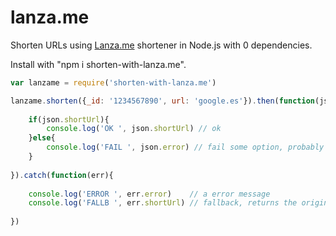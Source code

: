 # lanza.me

Shorten URLs using [Lanza.me](https://lanza.me/ "Lanza.me shortener & metashortener")
 shortener in Node.js with 0 dependencies.

Install with "npm i shorten-with-lanza.me".

```javascript
var lanzame = require('shorten-with-lanza.me')

lanzame.shorten({_id: '1234567890', url: 'google.es'}).then(function(json){
	
	if(json.shortUrl){
		console.log('OK ', json.shortUrl) // ok
	}else{
		console.log('FAIL ', json.error) // fail some option, probably
	}
	
}).catch(function(err){
	
	console.log('ERROR ', err.error)	// a error message
	console.log('FALLB ', err.shortUrl) // fallback, returns the original long url
	
})
```